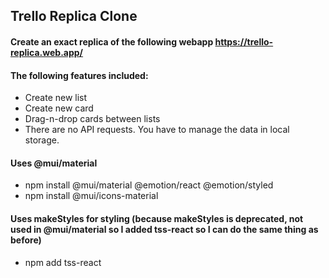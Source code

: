 ## Trello Replica Clone

#### Create an exact replica of the following webapp https://trello-replica.web.app/
#### The following features included:
- Create new list
- Create new card
- Drag-n-drop cards between lists
- There are no API requests. You have to manage the data in local storage.

#### Uses @mui/material
- npm install @mui/material @emotion/react @emotion/styled
- npm install @mui/icons-material

#### Uses makeStyles for styling (because makeStyles is deprecated, not used in @mui/material so I added tss-react so I can do the same thing as before)
- npm add tss-react
